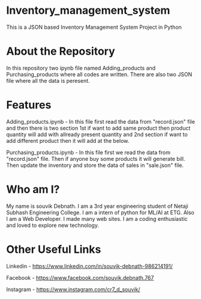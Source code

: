 # Inventory_management_system
This is a JSON based Inventory Management System Project in Python
# About the Repository
In this repository two ipynb file named Adding_products and Purchasing_products where all codes are written. There are also two JSON file where all the data is peresent.
# Features
Adding_products.ipynb - In this file first  read the data from "record.json" file and then there is two section 1st if want to add same product then product quantity will add with allready present quantity and 2nd section if want to add different product then it will add at the below.

Purchasing_products.ipynb - In this file first we read the data from "record.json" file. Then if anyone buy some products it will generate bill. Then update the inventory and store the data of sales in "sale.json" file.
# Who am I?
My name is souvik Debnath. I am a 3rd year engineering student of Netaji Subhash Engineering College. I am a intern of python for ML/AI at ETG. Also I am a Web Developer. I made many web sites. I am a coding enthusiastic and loved to explore new technology.
# Other Useful Links
Linkedin - https://www.linkedin.com/in/souvik-debnath-986214191/

Facebook - https://www.facebook.com/souvik.debnath.767

Instagram - https://www.instagram.com/cr7_d_souvik/
